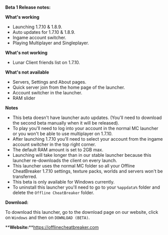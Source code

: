 **__Beta 1 Release notes:__**

**__What's working__**
- Launching 1.7.10 & 1.8.9.
- Auto updates for 1.7.10 & 1.8.9.
- Ingame account switcher.
- Playing Multiplayer and Singleplayer.

**__What's not working__**
- Lunar Client friends list on 1.7.10.

**__What's not available__**
- Servers, Settings and About pages.
- Quick server join from the home page of the launcher.
- Account switcher in the launcher.
- RAM slider

**__Notes__**
- This beta doesn't have launcher auto updates. (You'll need to download the second beta manually when it will be released).
- To play you'll need to log into your account in the normal MC launcher or you won't be able to use multiplayer on 1.7.10.
- After launching 1.7.10 you'll need to select your account from the ingame account switcher in the top right corner.
- The default RAM amount is set to 2GB max.
- Launching will take longer than in our stable launcher because this launcher re-downloads the client on every launch.
- This launcher uses the normal MC folder so all your Offline CheatBreaker 1.7.10 settings, texture packs, worlds and servers won't be transferred.
- This beta is only available for Windows currently.
- To uninstall this launcher you'll need to go to your `%appdata%` folder and delete the `Offline CheatBreaker` folder.

**__Download:__**

To download this launcher, go to the download page on our website, click on `Windows` and then on `DOWNLOAD (BETA)`.

**__Website:__**https://offlinecheatbreaker.com